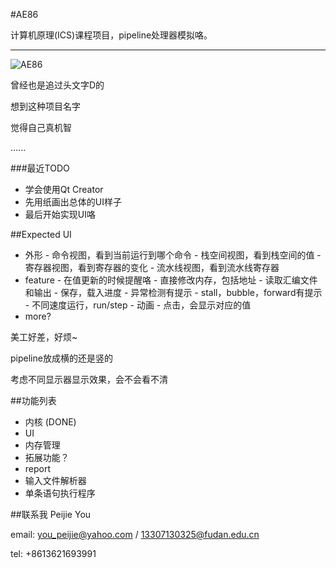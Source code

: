 #AE86

计算机原理(ICS)课程项目，pipeline处理器模拟咯。

---
![AE86](http://i.ytimg.com/vi/Gah8FnYSypk/maxresdefault.jpg)

曾经也是追过头文字D的

想到这种项目名字

觉得自己真机智

......

###最近TODO
-    学会使用Qt Creator
-    先用纸画出总体的UI样子
-    最后开始实现UI咯

##Expected UI
-    外形
    -    命令视图，看到当前运行到哪个命令
    -    栈空间视图，看到栈空间的值
    -    寄存器视图，看到寄存器的变化
    -    流水线视图，看到流水线寄存器
-    feature
    -    在值更新的时候提醒咯
    -    直接修改内存，包括地址
    -    读取汇编文件和输出
    -    保存，载入进度
    -    异常检测有提示
    -    stall，bubble，forward有提示
    -    不同速度运行，run/step
    -    动画
    -    点击，会显示对应的值
-    more?

美工好差，好烦~

pipeline放成横的还是竖的

考虑不同显示器显示效果，会不会看不清

##功能列表

-    内核    (DONE)
-    UI
-    内存管理
-    拓展功能？
-    report
-    输入文件解析器
-    单条语句执行程序

##联系我
Peijie You

email:    you_peijie@yahoo.com / 13307130325@fudan.edu.cn

tel:        +8613621693991

